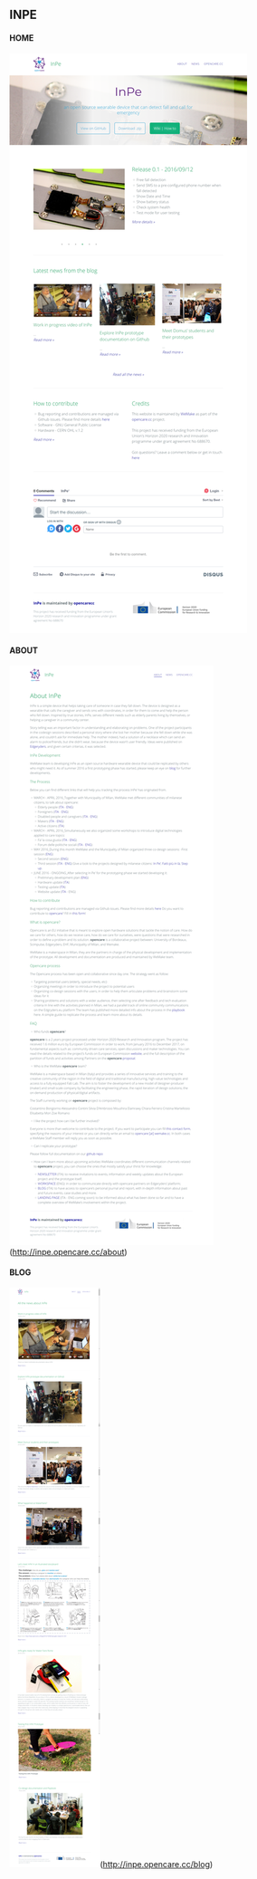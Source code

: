 ## INPE

#### HOME

[![image alt text](/assets/image_6.png)](http://inpe.opencare.cc)

#### ABOUT

![image alt text](/assets/image_7.png)(http://inpe.opencare.cc/about)


#### BLOG

![image alt text](/assets/image_8.png)(http://inpe.opencare.cc/blog)